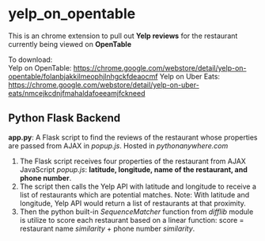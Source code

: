 # yelp_on_opentable
This is an chrome extension to pull out **Yelp reviews** for the restaurant currently being viewed on **OpenTable**

To download:  
Yelp on OpenTable: https://chrome.google.com/webstore/detail/yelp-on-opentable/folanbjakkilmeophjlnhgckfdeaocmf
Yelp on Uber Eats: https://chrome.google.com/webstore/detail/yelp-on-uber-eats/nmcejkcdnjfmahaldafoeeamjfckneed

## Python Flask Backend 
**app.py**: A Flask script to find the reviews of the restaurant whose properties are passed from AJAX in *popup.js*. Hosted in *pythonanywhere.com*

1. The Flask script receives four properties of the restaurant from AJAX JavaScript *popup.js*: 
**latitude, longitude, name of the restaurant, and phone number**.
2. The script then calls the Yelp API with latitude and longitude to receive a list of restaurants which are potential matches.
Note: With latitude and longitude, Yelp API would return a list of restaurants at that proximity.
3. Then the python built-in *SequenceMatcher* function from *difflib* module is utilize to score each restaurant based on a linear function: 
score = restaurant name *similarity* + phone number *similarity*.



